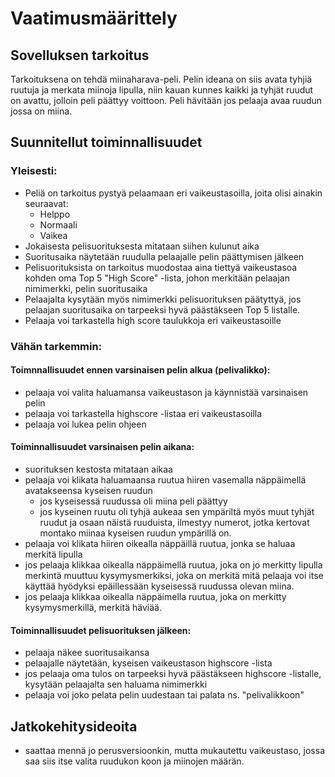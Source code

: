 # Vaatimusmäärittely

## Sovelluksen tarkoitus

Tarkoituksena on tehdä miinaharava-peli. Pelin ideana on siis avata tyhjiä
ruutuja ja merkata miinoja lipulla, niin kauan kunnes kaikki ja tyhjät ruudut
on avattu, jolloin peli päättyy voittoon. Peli hävitään jos pelaaja avaa
ruudun jossa on miina.

## Suunnitellut toiminnallisuudet

### Yleisesti:
- Peliä on tarkoitus pystyä pelaamaan eri vaikeustasoilla, joita olisi
ainakin seuraavat:
  - Helppo
  - Normaali
  - Vaikea
- Jokaisesta pelisuorituksesta mitataan siihen kulunut aika
- Suoritusaika näytetään ruudulla pelaajalle pelin päättymisen jälkeen
- Pelisuorituksista on tarkoitus muodostaa aina tiettyä vaikeustasoa kohden
oma Top 5 "High Score" -lista, johon merkitään pelaajan nimimerkki, pelin
suoritusaika
- Pelaajalta kysytään myös nimimerkki pelisuorituksen päätyttyä, jos pelaajan
suoritusaika on tarpeeksi hyvä päästäkseen Top 5 listalle.
- Pelaaja voi tarkastella high score taulukkoja eri vaikeustasoille

### Vähän tarkemmin:

#### Toimnnallisuudet ennen varsinaisen pelin alkua (pelivalikko):
- pelaaja voi valita haluamansa vaikeustason ja käynnistää varsinaisen pelin
- pelaaja voi tarkastella highscore -listaa eri vaikeustasoilla
- pelaaja voi lukea pelin ohjeen

#### Toiminnallisuudet varsinaisen pelin aikana:
- suorituksen kestosta mitataan aikaa
- pelaaja voi klikata haluamaansa ruutua hiiren vasemalla näppäimellä
avatakseensa kyseisen ruudun
  - jos kyseisessä ruudussa oli miina peli päättyy
  - jos kyseinen ruutu oli tyhjä aukeaa sen ympäriltä myös muut tyhjät
ruudut ja osaan näistä ruuduista, ilmestyy numerot, jotka kertovat montako
miinaa kyseisen ruudun ympärillä on. 
- pelaaja voi klikata hiiren oikealla näppäillä ruutua, jonka se haluaa merkitä
lipulla
- jos pelaaja klikkaa oikealla näppäimellä ruutua, joka on jo merkitty lipulla
merkintä muuttuu kysymysmerkiksi, joka on merkitä mitä pelaaja voi itse käyttää
hyödyksi epäillessään kyseisessä ruudussa olevan miina.
- jos pelaaja klikkaa oikealla näppäimella ruutua, joka on merkitty
kysymysmerkillä, merkitä häviää.

#### Toiminnallisuudet pelisuorituksen jälkeen:
- pelaaja näkee suoritusaikansa
- pelaajalle näytetään, kyseisen vaikeustason highscore -lista
- jos pelaaja oma tulos on tarpeeksi hyvä päästäkseen highscore -listalle,
kysytään pelaajalta sen haluama nimimerkki
- pelaaja voi joko pelata pelin uudestaan tai palata ns. "pelivalikkoon"

## Jatkokehitysideoita
- saattaa mennä jo perusversioonkin, mutta mukautettu vaikeustaso, jossa
saa siis itse valita ruudukon koon ja miinojen määrän.
